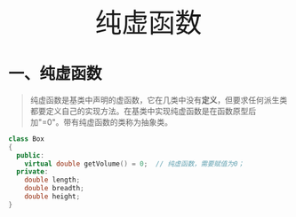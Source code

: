 <center><font size=50>纯虚函数</font></center>

# 一、纯虚函数

> 纯虚函数是基类中声明的虚函数，它在几类中没有**定义**，但要求任何派生类都要定义自己的实现方法。在基类中实现纯虚函数是在函数原型后加"=0"。带有纯虚函数的类称为抽象类。

```c++
class Box
{
  public:
  	virtual double getVolume() = 0;  // 纯虚函数，需要赋值为0；
  private:
  	double length;
  	double breadth;
  	double height;
}
```

